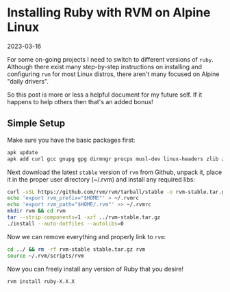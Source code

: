 # Installing Ruby with RVM on Alpine Linux

2023-03-16

For some on-going projects I need to switch to different versions of `ruby`. Although there exist many step-by-step instructions on installing and configuring `rvm` for most Linux distros, there aren't many focused on Alpine "daily drivers".

So this post is more or less a helpful document for my future self. If it happens to help others then that's an added bonus!

## Simple Setup

Make sure you have the basic packages first:

~~~sh
apk update
apk add curl gcc gnupg gpg dirmngr procps musl-dev linux-headers zlib zlib-dev openssl openssl-dev libssl1.1
~~~

Next download the latest `stable` version of `rvm` from Github, unpack it, place it in the proper user directory (~/.rvm) and install any required libs:

~~~sh
curl -sSL https://github.com/rvm/rvm/tarball/stable -o rvm-stable.tar.gz
echo 'export rvm_prefix="$HOME"' > ~/.rvmrc
echo 'export rvm_path="$HOME/.rvm"' >> ~/.rvmrc
mkdir rvm && cd rvm
tar --strip-components=1 -xzf ../rvm-stable.tar.gz
./install --auto-dotfiles --autolibs=0
~~~

Now we can remove everything and properly link to `rvm`:

~~~sh
cd ../ && rm -rf rvm-stable stable.tar.gz rvm
source ~/.rvm/scripts/rvm
~~~

Now you can freely install any version of Ruby that you desire!

~~~sh
rvm install ruby-X.X.X
~~~
